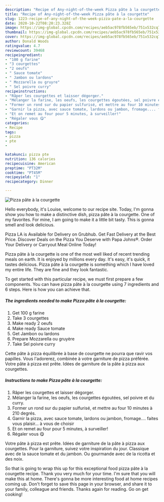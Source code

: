 ```yaml
---
description: "Recipe of Any-night-of-the-week Pizza pâte à la courgette"
title: "Recipe of Any-night-of-the-week Pizza pâte à la courgette"
slug: 1223-recipe-of-any-night-of-the-week-pizza-pate-a-la-courgette
date: 2020-10-22T08:20:23.328Z
image: https://img-global.cpcdn.com/recipes/aeb5ac978fb565eb/751x532cq70/pizza-pate-a-la-courgette-photo-principale-de-la-recette.jpg
thumbnail: https://img-global.cpcdn.com/recipes/aeb5ac978fb565eb/751x532cq70/pizza-pate-a-la-courgette-photo-principale-de-la-recette.jpg
cover: https://img-global.cpcdn.com/recipes/aeb5ac978fb565eb/751x532cq70/pizza-pate-a-la-courgette-photo-principale-de-la-recette.jpg
author: Donald Woods
ratingvalue: 4.7
reviewcount: 39468
recipeingredient:
- "100 g farine"
- "3 courgettes"
- "2 oeufs"
- " Sauce tomate"
- " Jambon ou lardons"
- " Mozzarella ou gruyre"
- " Sel poivre curry"
recipeinstructions:
- "Râper les courgettes et laisser dégorger."
- "Mélanger la farine, les oeufs, les courgettes égoutées, sel poivre et du curry."
- "Former un rond sur du papier sulfurisé, et mettre au four 10 minutes à 210 degrés."
- "Garnir la pizza, avec sauce tomate, lardons ou jambon, fromage.... faites vous plaisir... à vous de choisir"
- "Et on remet au four pour 5 minutes, à surveiller!"
- "Régaler vous 😋"
categories:
- Recipe
tags:
- pizza
- pte
- 

katakunci: pizza pte  
nutrition: 136 calories
recipecuisine: American
preptime: "PT32M"
cooktime: "PT45M"
recipeyield: "1"
recipecategory: Dinner

---
```



![Pizza pâte à la courgette](https://img-global.cpcdn.com/recipes/aeb5ac978fb565eb/751x532cq70/pizza-pate-a-la-courgette-photo-principale-de-la-recette.jpg)

Hello everybody, it's Louise, welcome to our recipe site. Today, I'm gonna show you how to make a distinctive dish, pizza pâte à la courgette. One of my favorites. For mine, I am going to make it a little bit tasty. This is gonna smell and look delicious.

Pizza LA is Available for Delivery on Grubhub. Get Fast Delivery at the Best Price. Discover Deals on the Pizza You Deserve with Papa Johns®. Order Your Delivery or Carryout Meal Online Today!

Pizza pâte à la courgette is one of the most well liked of recent trending meals on earth. It is enjoyed by millions every day. It's easy, it's quick, it tastes delicious. Pizza pâte à la courgette is something which I have loved my entire life. They are fine and they look fantastic.


To get started with this particular recipe, we must first prepare a few components. You can have pizza pâte à la courgette using 7 ingredients and 6 steps. Here is how you can achieve that.

<!--inarticleads1-->

##### The ingredients needed to make Pizza pâte à la courgette:

1. Get 100 g farine
1. Take 3 courgettes
1. Make ready 2 oeufs
1. Make ready  Sauce tomate
1. Get  Jambon ou lardons
1. Prepare  Mozzarella ou gruyère
1. Take  Sel poivre curry


Cette pâte à pizza équilibrée à base de courgette ne pourra que ravir vos papilles. Vous l&#39;adorerez, combinée à votre garniture de pizza préférée. Votre pâte à pizza est prête. Idées de garniture de la pâte à pizza aux courgettes. 

<!--inarticleads2-->

##### Instructions to make Pizza pâte à la courgette:

1. Râper les courgettes et laisser dégorger.
1. Mélanger la farine, les oeufs, les courgettes égoutées, sel poivre et du curry.
1. Former un rond sur du papier sulfurisé, et mettre au four 10 minutes à 210 degrés.
1. Garnir la pizza, avec sauce tomate, lardons ou jambon, fromage.... faites vous plaisir... à vous de choisir
1. Et on remet au four pour 5 minutes, à surveiller!
1. Régaler vous 😋


Votre pâte à pizza est prête. Idées de garniture de la pâte à pizza aux courgettes. Pour la garniture, suivez votre inspiration du jour. Classique avec de la sauce tomate et du jambon. Ou gourmande avec de la ricotta et des noix. 

So that is going to wrap this up for this exceptional food pizza pâte à la courgette recipe. Thank you very much for your time. I'm sure that you will make this at home. There's gonna be more interesting food at home recipes coming up. Don't forget to save this page in your browser, and share it to your family, colleague and friends. Thanks again for reading. Go on get cooking!
